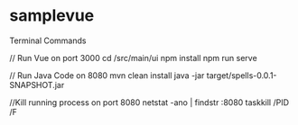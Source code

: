 # samplevue

Terminal Commands

// Run Vue on port 3000
cd /src/main/ui
npm install
npm run serve


// Run Java Code on 8080
mvn clean install
java -jar target/spells-0.0.1-SNAPSHOT.jar

//Kill running process on port 8080
netstat -ano | findstr :8080
taskkill /PID <PIDVALUE> /F

